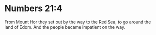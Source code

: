 # Numbers 21:4

From Mount Hor they set out by the way to the Red Sea, to go around the land of Edom. And the people became impatient on the way.
